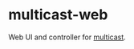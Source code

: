 # multicast-web

Web UI and controller for [multicast](https://github.com/superhawk610/multicast/tree/next).
